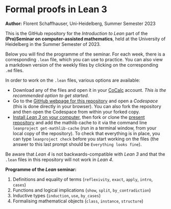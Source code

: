 
# **Formal proofs in Lean 3**

**Author:** Florent Schaffhauser, Uni-Heidelberg, Summer Semester 2023

This is the GitHub repository for the *Introduction to Lean* part of the **(Pro)Seminar on computer-assisted mathematics**, held at the University of Heidelberg in the Summer Semester of 2023.

Below you will find the programme of the seminar. For each week, there is a corresponding `.lean` file, which you can use to practice. You can also view a markdown version of the weekly files by clicking on the corresponding `.md` files.

In order to work on the `.lean` files, various options are available:

* Download any of the files and open it in your [CoCalc](https://cocalc.com) account. *This is the recommended option to get started.*
* Go to the [GitHub webpage for this repository](https://github.com/matematiflo/Comp_assisted_math/) and open a *Codespace* (this is done directly in your browser). You can also fork the repository and then open the Codespace from within your forked copy.
* [Install *Lean 3* on your computer](https://leanprover-community.github.io/lean3/get_started.html), then fork or clone the [present repository](https://github.com/matematiflo/Comp_assisted_math/) and add the mathlib cache to it via the command line `leanproject get-mathlib-cache` (run in a terminal window, from your local copy of the repository). To check that everything is in place, you can  type `leanproject check` before you start working on the files (the answer to this last prompt should be `Everything looks fine`).

Be aware that *Lean 4* is not backwards-compatible with *Lean 3* and that the `.lean` files in this repository will not work in *Lean 4*.

**Programme of the *Lean* seminar:**

1. Definitions and equality of terms (`reflexivity`, `exact`, `apply`, `intro`, `cases`)
2. Functions and logical implications (`show`, `split`, `by_contradiction`)
3. Inductive types (`induction`, `use`, `by_cases`)
4. Formalising mathematical objects (`class`, `instance`, `structure`)
